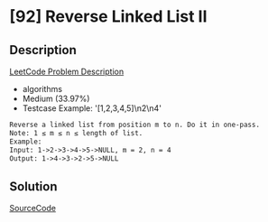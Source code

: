 # [92] Reverse Linked List II

## Description

[LeetCode Problem Description](https://leetcode.com/problems/reverse-linked-list-ii/description/)

* algorithms
* Medium (33.97%)
* Testcase Example:  '[1,2,3,4,5]\n2\n4'

```md
Reverse a linked list from position m to n. Do it in one-pass.
Note: 1 ≤ m ≤ n ≤ length of list.
Example:
Input: 1->2->3->4->5->NULL, m = 2, n = 4
Output: 1->4->3->2->5->NULL

```

## Solution

[SourceCode](./solution.js)